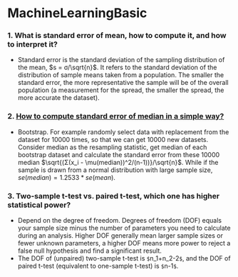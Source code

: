 # MachineLearningBasic
### 1. What is standard error of mean, how to compute it, and how to interpret it?
* Standard error is the standard deviation of the sampling distribution of the mean, $`s = σ/\sqrt{n}`$. It refers to the standard deviation of the distribution of sample means
taken from a population. The smaller the standard error, the more representative the sample will be of the overall population (a measurement for the
spread, the smaller the spread, the more accurate the dataset). 

### 2. [How to compute standard error of median in a simple way?](https://towardsdatascience.com/how-to-estimate-the-standard-error-of-the-median-the-bootstrap-strategy-ed09cccb838a)
* Bootstrap. For example randomly select data with replacement from the dataset for 10000 times, so that we can get 10000 new datasets. Consider median as the resampling statistic, get median of each bootstrap dataset and
calculate the standard error from these 10000 median $`\sqrt{(Σ(x_i - \mu(median))^2/(n-1))}/\sqrt{n}`$.
While if the sample is drawn from a normal distribution with large sample size, $`se(median) = 1.2533*se(mean)`$.

### 3. Two-sample t-test vs. paired t-test, which one has higher statistical power?
* Depend on the degree of freedom. Degrees of freedom (DOF) equals your sample size minus the number of parameters you need to calculate during an analysis. Higher DOF generally mean larger sample sizes or fewer unknown parameters, a higher DOF means more power to reject a false null hypothesis and find a significant result.
* The DOF of (unpaired) two-sample t-test is `$`n_1+n_2-2`$`, and the DOF of paired t-test (equivalent to one-sample t-test) is `$`n-1`$`.
